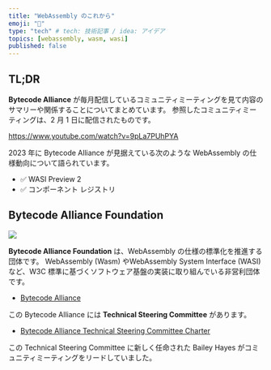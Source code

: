 ```yaml
---
title: "WebAssembly のこれから"
emoji: "🦀"
type: "tech" # tech: 技術記事 / idea: アイデア
topics: [webassembly, wasm, wasi]
published: false
---
```

## TL;DR

**Bytecode Alliance** が毎月配信しているコミュニティミーティングを見て内容のサマリーや関係することについてまとめています。
参照したコミュニティミーティングは、2 月 1 日に配信されたものです。

https://www.youtube.com/watch?v=9pLa7PUhPYA

2023 年に Bytecode Alliance が見据えている次のような WebAssembly の仕様動向について語られています。

- ✅ WASI Preview 2 
- ✅ コンポーネント レジストリ

## Bytecode Alliance Foundation

![](https://storage.googleapis.com/zenn-user-upload/8fff11292fbd-20230207.png)

**Bytecode Alliance Foundation** は、WebAssembly の仕様の標準化を推進する団体です。
WebAssembly (Wasm) やWebAssembly System Interface (WASI)など、W3C 標準に基づくソフトウェア基盤の実装に取り​​組んでいる非営利団体です。

- [Bytecode Alliance](https://bytecodealliance.org/)

この Bytecode Alliance には **Technical Steering Committee** があります。

- [Bytecode Alliance Technical Steering Committee Charter](https://github.com/bytecodealliance/governance/blob/main/TSC/charter.md)

この Technical Steering Committee に新しく任命された Bailey Hayes がコミュニティミーティングをリードしていました。

